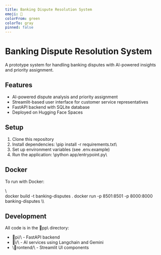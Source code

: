 ```yaml
---
title: Banking Dispute Resolution System
emoji: 🤖
colorFrom: green
colorTo: gray
pinned: false
---
```


# Banking Dispute Resolution System

A prototype system for handling banking disputes with AI-powered insights and priority assignment.

## Features

- AI-powered dispute analysis and priority assignment
- Streamlit-based user interface for customer service representatives
- FastAPI backend with SQLite database
- Deployed on Hugging Face Spaces

## Setup

1. Clone this repository
2. Install dependencies: \pip install -r requirements.txt\
3. Set up environment variables (see \.env.example\)
4. Run the application: \python app/entrypoint.py\

## Docker

To run with Docker:

\\\
docker build -t banking-disputes .
docker run -p 8501:8501 -p 8000:8000 banking-disputes
\\\

## Development

All code is in the \pp\ directory:
- \pi/\ - FastAPI backend
- \i/\ - AI services using Langchain and Gemini
- \rontend/\ - Streamlit UI components
